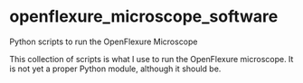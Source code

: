 # openflexure_microscope_software
Python scripts to run the OpenFlexure Microscope

This collection of scripts is what I use to run the OpenFlexure microscope.  It is not yet a proper Python module, although it should be.
